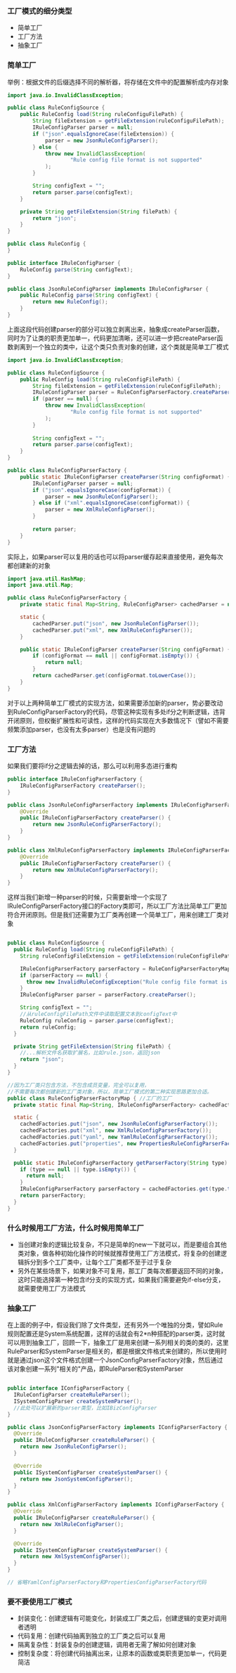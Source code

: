 ### 工厂模式的细分类型
- 简单工厂
- 工厂方法
- 抽象工厂

### 简单工厂
举例：根据文件的后缀选择不同的解析器，将存储在文件中的配置解析成内存对象

```java
import java.io.InvalidClassException;

public class RuleConfigSource {
    public RuleConfig load(String ruleConfiguFilePath) {
        String fileExtension = getFileExtension(ruleConfiguFilePath);
        IRuleConfigParser parser = null;
        if ("json".equalsIgnoreCase(fileExtension)) {
            parser = new JsonRuleConfigParser();
        } else {
            throw new InvalidClassException(
                    "Rule config file format is not supported"
            );
        }

        String configText = "";
        return parser.parse(configText);
    }

    private String getFileExtension(String filePath) {
        return "json";
    }
}

public class RuleConfig {
}

public interface IRuleConfigParser {
    RuleConfig parse(String configText);
}

public class JsonRuleConfigParser implements IRuleConfigParser {
    public RuleConfig parse(String configText) {
        return new RuleConfig();
    }
}
```

上面这段代码创建parser的部分可以独立剥离出来，抽象成createParser函数，同时为了让类的职责更加单一，代码更加清晰，还可以进一步把createParser函数剥离到一个独立的类中，让这个类只负责对象的创建，这个类就是简单工厂模式

```java
import java.io.InvalidClassException;

public class RuleConfigSource {
    public RuleConfig load(String ruleConfigFilePath) {
        String fileExtension = getFileExtension(ruleConfigFilePath);
        IRuleConfigParser parser = RuleConfigParserFactory.createParser(fileExtension);
        if (parser == null) {
            throw new InvalidClassException(
                    "Rule config file format is not supported"
            );
        }
        
        String configText = "";
        return parser.parse(configText);
    }
}

public class RuleConfigParserFactory {
    public static IRuleConfigParser createParser(String configFormat) {
        IRuleConfigParser parser = null;
        if ("json".equalsIgnoreCase(configFormat)) {
            parser = new JsonRuleConfigParser();
        } else if ("xml".equalsIgnoreCase(configFormat)) {
            parser = new XmlRuleConfigParser();
        }
        
        return parser;
    }
}
```
实际上，如果parser可以复用的话也可以将parser缓存起来直接使用，避免每次都创建新的对象

```java
import java.util.HashMap;
import java.util.Map;

public class RuleConfigParserFactory {
    private static final Map<String, RuleConfigParser> cachedParser = new HashMap<>();

    static {
        cachedParser.put("json", new JsonRuleConfigParser());
        cachedParser.put("xml", new XmlRuleConfigParser());
    }

    public static IRuleConfigParser createParser(String configFormat) {
        if (configFormat == null || configFormat.isEmpty()) {
            return null;
        }
        return cachedParser.get(configFormat.toLowerCase());
    }
}
```
对于以上两种简单工厂模式的实现方法，如果需要添加新的parser，势必要改动到RuleConfigParserFactory的代码，尽管这种实现有多处if分之判断逻辑，违背开闭原则，但权衡扩展性和可读性，这样的代码实现在大多数情况下（譬如不需要频繁添加parser，也没有太多parser）也是没有问题的

### 工厂方法
如果我们要将if分之逻辑去掉的话，那么可以利用多态进行重构
```java
public interface IRuleConfigParserFactory {
    IRuleConfigParserFactory createParser();
}

public class JsonRuleConfigParserFactory implements IRuleConfigParserFactory {
    @Override
    public IRuleConfigParserFactory createParser() {
        return new JsonRuleConfigParserFactory();
    }
}

public class XmlRuleConfigParserFactory implements IRuleConfigParserFactory {
    @Override
    public IRuleConfigParserFactory createParser() {
        return new XmlRuleConfigParserFactory();
    }
}
```
这样当我们新增一种parser的时候，只需要新增一个实现了IRuleConfigParserFactory接口的Factory类即可，所以工厂方法比简单工厂更加符合开闭原则。但是我们还需要为工厂类再创建一个简单工厂，用来创建工厂类对象
```java

public class RuleConfigSource {
  public RuleConfig load(String ruleConfigFilePath) {
    String ruleConfigFileExtension = getFileExtension(ruleConfigFilePath);

    IRuleConfigParserFactory parserFactory = RuleConfigParserFactoryMap.getParserFactory(ruleConfigFileExtension);
    if (parserFactory == null) {
      throw new InvalidRuleConfigException("Rule config file format is not supported: " + ruleConfigFilePath);
    }
    IRuleConfigParser parser = parserFactory.createParser();

    String configText = "";
    //从ruleConfigFilePath文件中读取配置文本到configText中
    RuleConfig ruleConfig = parser.parse(configText);
    return ruleConfig;
  }

  private String getFileExtension(String filePath) {
    //...解析文件名获取扩展名，比如rule.json，返回json
    return "json";
  }
}

//因为工厂类只包含方法，不包含成员变量，完全可以复用，
//不需要每次都创建新的工厂类对象，所以，简单工厂模式的第二种实现思路更加合适。
public class RuleConfigParserFactoryMap { //工厂的工厂
  private static final Map<String, IRuleConfigParserFactory> cachedFactories = new HashMap<>();

  static {
    cachedFactories.put("json", new JsonRuleConfigParserFactory());
    cachedFactories.put("xml", new XmlRuleConfigParserFactory());
    cachedFactories.put("yaml", new YamlRuleConfigParserFactory());
    cachedFactories.put("properties", new PropertiesRuleConfigParserFactory());
  }

  public static IRuleConfigParserFactory getParserFactory(String type) {
    if (type == null || type.isEmpty()) {
      return null;
    }
    IRuleConfigParserFactory parserFactory = cachedFactories.get(type.toLowerCase());
    return parserFactory;
  }
}
```

### 什么时候用工厂方法，什么时候用简单工厂
- 当创建对象的逻辑比较复杂，不只是简单的new一下就可以，而是要组合其他类对象，做各种初始化操作的时候就推荐使用工厂方法模式，将复杂的创建逻辑拆分到多个工厂类中，让每个工厂类都不至于过于复杂
- 另外在某些场景下，如果对象不可复用，那工厂类每次都要返回不同的对象，这时只能选择第一种包含if分支的实现方式，如果我们需要避免if-else分支，就需要使用工厂方法模式

### 抽象工厂
在上面的例子中，假设我们除了文件类型，还有另外一个唯独的分类，譬如Rule规则配置还是System系统配置，这样的话就会有2*n种搭配的parser类，这时就可以用到抽象工厂，回顾一下，抽象工厂是用来创建一系列相关的类的类的，这里RuleParser和SystemParser是相关的，都是根据文件格式来创建的，所以使用时就是通过json这个文件格式创建一个JsonConfigParserFactory对象，然后通过该对象创建一系列"相关的"产品，即RuleParser和SystemParser
```java

public interface IConfigParserFactory {
  IRuleConfigParser createRuleParser();
  ISystemConfigParser createSystemParser();
  //此处可以扩展新的parser类型，比如IBizConfigParser
}

public class JsonConfigParserFactory implements IConfigParserFactory {
  @Override
  public IRuleConfigParser createRuleParser() {
    return new JsonRuleConfigParser();
  }

  @Override
  public ISystemConfigParser createSystemParser() {
    return new JsonSystemConfigParser();
  }
}

public class XmlConfigParserFactory implements IConfigParserFactory {
  @Override
  public IRuleConfigParser createRuleParser() {
    return new XmlRuleConfigParser();
  }

  @Override
  public ISystemConfigParser createSystemParser() {
    return new XmlSystemConfigParser();
  }
}

// 省略YamlConfigParserFactory和PropertiesConfigParserFactory代码
```

### 要不要使用工厂模式
- 封装变化：创建逻辑有可能变化，封装成工厂类之后，创建逻辑的变更对调用者透明
- 代码复用：创建代码抽离到独立的工厂类之后可以复用
- 隔离复杂性：封装复杂的创建逻辑，调用者无需了解如何创建对象
- 控制复杂度：将创建代码抽离出来，让原本的函数或类职责更加单一，代码更简洁
